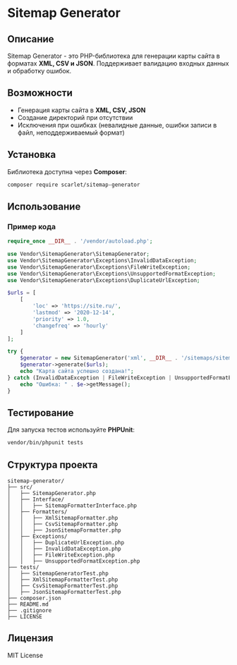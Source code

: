 # Sitemap Generator

## Описание

Sitemap Generator - это PHP-библиотека для генерации карты сайта в форматах **XML, CSV и JSON**. Поддерживает валидацию входных данных и обработку ошибок.

## Возможности
- Генерация карты сайта в **XML, CSV, JSON**
- Создание директорий при отсутствии
- Исключения при ошибках (невалидные данные, ошибки записи в файл, неподдерживаемый формат)

## Установка

Библиотека доступна через **Composer**:
```sh
composer require scarlet/sitemap-generator
```

## Использование

### **Пример кода**
```php
require_once __DIR__ . '/vendor/autoload.php';

use Vendor\SitemapGenerator\SitemapGenerator;
use Vendor\SitemapGenerator\Exceptions\InvalidDataException;
use Vendor\SitemapGenerator\Exceptions\FileWriteException;
use Vendor\SitemapGenerator\Exceptions\UnsupportedFormatException;
use Vendor\SitemapGenerator\Exceptions\DuplicateUrlException;

$urls = [
    [
        'loc' => 'https://site.ru/',
        'lastmod' => '2020-12-14',
        'priority' => 1.0,
        'changefreq' => 'hourly'
    ]
];

try {
    $generator = new SitemapGenerator('xml', __DIR__ . '/sitemaps/sitemap.xml');
    $generator->generate($urls);
    echo "Карта сайта успешно создана!";
} catch (InvalidDataException | FileWriteException | UnsupportedFormatException | DuplicateUrlException $e) {
    echo "Ошибка: " . $e->getMessage();
}

```

## Тестирование

Для запуска тестов используйте **PHPUnit**:
```sh
vendor/bin/phpunit tests
```

## Структура проекта

```
sitemap-generator/
├── src/
│   ├── SitemapGenerator.php
│   ├── Interface/
│   │   ├── SitemapFormatterInterface.php
│   ├── Formatters/
│   │   ├── XmlSitemapFormatter.php
│   │   ├── CsvSitemapFormatter.php
│   │   ├── JsonSitemapFormatter.php
│   ├── Exceptions/
│   │   ├── DuplicateUrlException.php
│   │   ├── InvalidDataException.php
│   │   ├── FileWriteException.php
│   │   ├── UnsupportedFormatException.php
├── tests/
│   ├── SitemapGeneratorTest.php
│   ├── XmlSitemapFormatterTest.php
│   ├── CsvSitemapFormatterTest.php
│   ├── JsonSitemapFormatterTest.php
├── composer.json
├── README.md
├── .gitignore
├── LICENSE
```

## Лицензия

MIT License

